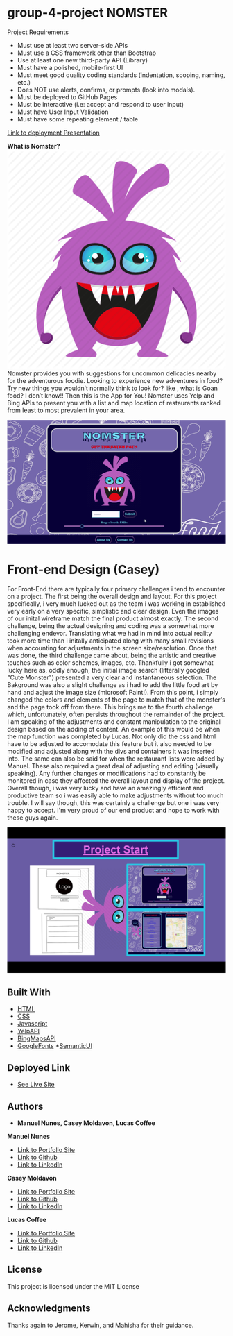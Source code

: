# group-4-project NOMSTER
Project Requirements
- Must use at least two server-side APIs
- Must use a CSS framework other than Bootstrap
- Use at least one new third-party API (Library)
- Must have a polished, mobile-first UI
- Must meet good quality coding standards (indentation, scoping, naming, etc.)
- Does NOT use alerts, confirms, or prompts (look into modals). 
- Must be deployed to GitHub Pages
- Must be interactive (i.e: accept and respond to user input)
- Must have User Input Validation
- Must have some repeating element / table

[Link to deployment Presentation](https://docs.google.com/presentation/d/1-0gOvWei5pVjOt75WLYcv4okRsctA2LJCFRDzzSyaiU/edit?usp=sharing)

**What is Nomster?**
![Nomster-monster](assets/images/monster-1.png)
Nomster provides you with suggestions for uncommon delicacies nearby for the adventurous foodie. Looking to experience new adventures in food? Try new things you wouldn’t normally think to look for? like , what is Goan food? I don’t know!!
Then this is the App for You!
Nomster uses Yelp and Bing APIs to present you with a list and map location of restaurants ranked from least to most prevalent in your area. 

![Nomster-gif](assets/images/nomster-gif.gif)


# Front-end Design (Casey)

For Front-End there are typically four primary challenges i tend to encounter on a project. The first being the overall design and layout. For this project specifically, i very much lucked out as the team i was working in established very early on a very specific, simplistic and clear design. Even the images of our inital wireframe match the final product almost exactly. The second challenge, being the actual designing and coding was a somewhat more challenging endevor. Translating what we had in mind into actual reality took more time than i initally anticipated along with many small revisions when accounting for adjustments in the screen size/resolution. Once that was done, the third challenge came about, being the artistic and creative touches such as color schemes, images, etc. Thankfully i got somewhat lucky here as, oddly enough, the initial image search (litterally googled "Cute Monster") presented a very clear and instantaneous selection. The Bakground was also a slight challenge as i had to add the little food art by hand and adjust the image size (microsoft Paint!). From this point, i simply changed the colors and elements of the page to match that of the monster's and the page took off from there. This brings me to the fourth challenge which, unfortunately, often persists throughout the remainder of the project. I am speaking of the adjustments and constant manipulation to the original design based on the adding of content. An example of this would be when the map function was completed by Lucas. Not only did the css and html have to be adjusted to accomodate this feature but it also needed to be modified and adjusted along with the divs and containers it was inserted into. The same can also be said for when the restaurant lists were added by Manuel. These also required a great deal of adjusting and editing (visually speaking). Any further changes or modifications had to constantly be monitored in case they affected the overall layout and display of the project. Overall though, i was very lucky and have an amazingly efficient and productive team so i was easily able to make adjustments without too much trouble. I will say though, this was certainly a challenge but one i was very happy to accept. I'm very proud of our end product and hope to work with these guys again.

![wireframe](assets/images/wire-frame-compare.jpg)



## Built With

* [HTML](https://developer.mozilla.org/en-US/docs/Web/HTML)
* [CSS](https://developer.mozilla.org/en-US/docs/Web/CSS)
* [Javascript](https://developer.mozilla.org/en-US/docs/Web/JavaScript)
* [YelpAPI](https://www.yelp.com/developers)
* [BingMapsAPI](https://www.microsoft.com/en-us/maps/choose-your-bing-maps-api)
* [GoogleFonts](https://fonts.google.com/)
*[SemanticUI](https://semantic-ui.com/)

## Deployed Link

* [See Live Site](https://casey-moldavon.github.io/group-4-project/)


## Authors

* **Manuel Nunes, Casey Moldavon, Lucas Coffee** 

**Manuel Nunes**
- [Link to Portfolio Site]()
- [Link to Github]()
- [Link to LinkedIn]()

**Casey Moldavon**
- [Link to Portfolio Site](https://casey-moldavon.github.io/responsive-portfolio/)
- [Link to Github](https://github.com/casey-moldavon/group-4-project)
- [Link to LinkedIn](https://www.linkedin.com/in/casey-moldavon-442a1761/)

**Lucas Coffee**
- [Link to Portfolio Site](https://kalashnikoffee.github.io/responsive-bio/)
- [Link to Github](https://github.com/kalashnikoffee)
- [Link to LinkedIn](https://www.linkedin.com/in/lucas-coffee-08853719/)

## License

This project is licensed under the MIT License 

## Acknowledgments

Thanks again to Jerome, Kerwin, and Mahisha for their guidance.
